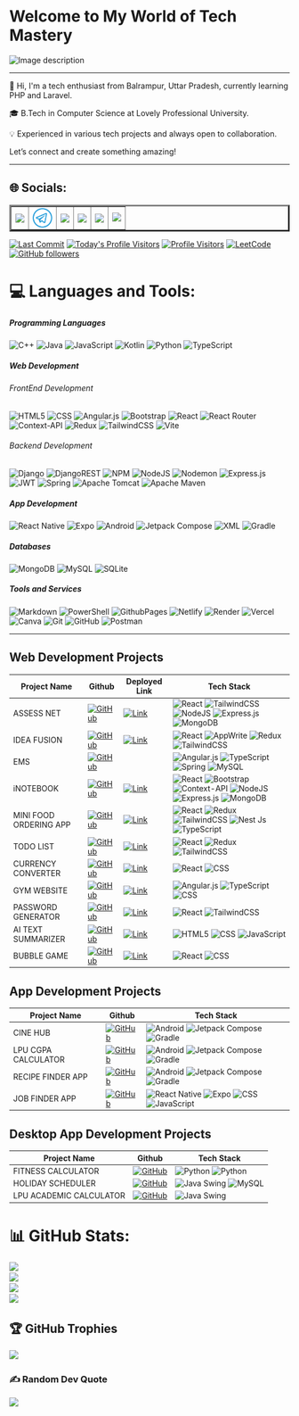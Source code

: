 # Welcome to My World of Tech Mastery

<img src="https://github.com/user-attachments/assets/86295a53-99e6-400f-ace4-ce49973570e3" alt="Image description" width="1020" height="350" />

---

👋 Hi, I'm a tech enthusiast from Balrampur, Uttar Pradesh, currently learning PHP and Laravel.

🎓 B.Tech in Computer Science at Lovely Professional University.

💡 Experienced in various tech projects and always open to collaboration.

Let’s connect and create something amazing!

---

## 🌐 Socials:
<table border="3" radius="20">
    <td><a href="https://wa.me/7237890715" target="_blank"> <img align="center" src="https://user-images.githubusercontent.com/74038190/235294019-40007353-6219-4ec5-b661-b3c35136dd0b.gif" width="45px" /> </a></td>
    <td><a href="https://t.me/Skp3214" target="_blank"> <img align="center" src="https://github.com/AkashSingh3031/AkashSingh3031/blob/main/images/Social%20Media/telegram(color).png" width="35px" /> </a></td>
    <td><a href="https://www.linkedin.com/in/skp3214/" target="_blank"> <img align="center" src="https://user-images.githubusercontent.com/74038190/235294012-0a55e343-37ad-4b0f-924f-c8431d9d2483.gif" width="45px" /> </a></td>
    <td><a href="https://www.instagram.com/skprajapati3215/" target="_blank"> <img align="center" src="https://user-images.githubusercontent.com/74038190/235294013-a33e5c43-a01c-43f6-b44d-a406d8b4ab75.gif" width="45px" /> </a></td>
    <td><a href="https://twitter.com/skp3214" target="_blank"> <img align="center" src="https://user-images.githubusercontent.com/74038190/235294011-b8074c31-9097-4a65-a594-4151b58743a8.gif" width="45px" /> </a></td>
    <td><a href="https://mail.google.com/mail/u/0/?fs=1&to=skprajapati3214@gmail.com&tf=cm" target="_blank">  <img src="https://img.icons8.com/?size=100&id=P7UIlhbpWzZm&format=png&color=000000" width="35px"/> </a></td>
</table>


[![Last Commit](https://custom-icon-badges.demolab.com/github/last-commit/skp3214/skp3214?style=plastic&logo=history)](https://github.com/skp3214/skp3214/commits/master)
[![Today's Profile Visitors](https://hits.sh/github.com/skp3214/skp3214.svg?view=today-total&label=Today's%20Profile%20View&extraCount=0&labelColor=fe3757&logo=github)](https://github.com/skp3214)
[![Profile Visitors](https://hits.sh/github.com/skp3214/skp3214.svg?label=Total%20Profile%20View&extraCount=0&color=fe3757&labelColor=bf11cc&logo=github)](https://github.com/Nilesh-0203)
[![LeetCode](https://img.shields.io/badge/dynamic/json?style=flat&labelColor=orange&logo=leetcode&logoColor=black&label=Solved&query=solvedOverTotal&url=https://leetcode-badge.vercel.app/api/users/skprajapati3214)](https://leetcode.com/skprajapati3214/)
[![GitHub followers](https://custom-icon-badges.demolab.com/github/followers/skp3214?style=social&logo=followers)](https://github.com/skp3214?tab=followers)

# 💻 Languages and Tools:

##### Programming Languages
![C++](https://img.shields.io/badge/c++-%2300599C.svg?style=for-the-badge&logo=c%2B%2B&logoColor=white)
![Java](https://img.shields.io/badge/java-%23ED8B00.svg?style=for-the-badge&logo=openjdk&logoColor=white) 
![JavaScript](https://img.shields.io/badge/javascript-%23323330.svg?style=for-the-badge&logo=javascript&logoColor=%23F7DF1E) 
![Kotlin](https://img.shields.io/badge/kotlin-%237F52FF.svg?style=for-the-badge&logo=kotlin&logoColor=white)
![Python](https://img.shields.io/badge/python-3670A0?style=for-the-badge&logo=python&logoColor=ffdd54) 
![TypeScript](https://img.shields.io/badge/typescript-%23007ACC.svg?style=for-the-badge&logo=typescript&logoColor=white) 

##### Web Development
###### FrontEnd Development
 ![HTML5](https://img.shields.io/badge/html5-%23E34F26.svg?style=for-the-badge&logo=html5&logoColor=white) 
![CSS](https://img.shields.io/badge/css3-%2300599C.svg?style=for-the-badge&logo=css3&logoColor=white) 
![Angular.js](https://img.shields.io/badge/angular.js-%23E23237.svg?style=for-the-badge&logo=angularjs&logoColor=white) 
![Bootstrap](https://img.shields.io/badge/bootstrap-%238511FA.svg?style=for-the-badge&logo=bootstrap&logoColor=white) 
 ![React](https://img.shields.io/badge/react-%2320232a.svg?style=for-the-badge&logo=react&logoColor=%2361DAFB) 
 ![React Router](https://img.shields.io/badge/React_Router-CA4245?style=for-the-badge&logo=react-router&logoColor=white) 
 ![Context-API](https://img.shields.io/badge/Context--Api-000000?style=for-the-badge&logo=react)
 ![Redux](https://img.shields.io/badge/redux-%23593d88.svg?style=for-the-badge&logo=redux&logoColor=white)
 ![TailwindCSS](https://img.shields.io/badge/tailwindcss-%2338B2AC.svg?style=for-the-badge&logo=tailwind-css&logoColor=white) 
 ![Vite](https://img.shields.io/badge/vite-%23646CFF.svg?style=for-the-badge&logo=vite&logoColor=white)

###### Backend Development
 ![Django](https://img.shields.io/badge/django-%23092E20.svg?style=for-the-badge&logo=django&logoColor=white) 
 ![DjangoREST](https://img.shields.io/badge/DJANGO-REST-ff1709?style=for-the-badge&logo=django&logoColor=white&color=ff1709&labelColor=gray)
 ![NPM](https://img.shields.io/badge/NPM-%23CB3837.svg?style=for-the-badge&logo=npm&logoColor=white) 
 ![NodeJS](https://img.shields.io/badge/node.js-6DA55F?style=for-the-badge&logo=node.js&logoColor=white) 
 ![Nodemon](https://img.shields.io/badge/NODEMON-%23323330.svg?style=for-the-badge&logo=nodemon&logoColor=%BBDEAD)
 ![Express.js](https://img.shields.io/badge/express.js-%23404d59.svg?style=for-the-badge&logo=express&logoColor=%2361DAFB)
 ![JWT](https://img.shields.io/badge/JWT-black?style=for-the-badge&logo=JSON%20web%20tokens)
  ![Spring](https://img.shields.io/badge/spring-%236DB33F.svg?style=for-the-badge&logo=spring&logoColor=white)  ![Apache Tomcat](https://img.shields.io/badge/apache%20tomcat-%23F8DC75.svg?style=for-the-badge&logo=apache-tomcat&logoColor=black) ![Apache Maven](https://img.shields.io/badge/Apache%20Maven-C71A36?style=for-the-badge&logo=Apache%20Maven&logoColor=white)

##### App Development
 ![React Native](https://img.shields.io/badge/react_native-%2320232a.svg?style=for-the-badge&logo=react&logoColor=%2361DAFB) 
  ![Expo](https://img.shields.io/badge/expo-1C1E24?style=for-the-badge&logo=expo&logoColor=#D04A37)
  ![Android](https://img.shields.io/badge/Android-38b000.svg?style=for-the-badge&logo=Android&logoColor=white)
  ![Jetpack Compose](https://img.shields.io/badge/jetpack-compose-3772ff.svg?style=for-the-badge&logo=jetpack-compose&logoColor=70e000)
![XML](https://img.shields.io/badge/xml-pink.svg?style=for-the-badge&logo=XML&logoColor=white)
  ![Gradle](https://img.shields.io/badge/Gradle-02303A.svg?style=for-the-badge&logo=Gradle&logoColor=white)

##### Databases
![MongoDB](https://img.shields.io/badge/MongoDB-%234ea94b.svg?style=for-the-badge&logo=mongodb&logoColor=white) ![MySQL](https://img.shields.io/badge/mysql-4479A1.svg?style=for-the-badge&logo=mysql&logoColor=white) ![SQLite](https://img.shields.io/badge/sqlite-%2307405e.svg?style=for-the-badge&logo=sqlite&logoColor=white)

##### Tools and Services
 ![Markdown](https://img.shields.io/badge/markdown-%23000000.svg?style=for-the-badge&logo=markdown&logoColor=white) ![PowerShell](https://img.shields.io/badge/PowerShell-%235391FE.svg?style=for-the-badge&logo=powershell&logoColor=white) ![GithubPages](https://img.shields.io/badge/github%20pages-121013?style=for-the-badge&logo=github&logoColor=white) ![Netlify](https://img.shields.io/badge/netlify-%23000000.svg?style=for-the-badge&logo=netlify&logoColor=#00C7B7) ![Render](https://img.shields.io/badge/Render-%46E3B7.svg?style=for-the-badge&logo=render&logoColor=white) ![Vercel](https://img.shields.io/badge/vercel-%23000000.svg?style=for-the-badge&logo=vercel&logoColor=white)    ![Canva](https://img.shields.io/badge/Canva-%2300C4CC.svg?style=for-the-badge&logo=Canva&logoColor=white) ![Git](https://img.shields.io/badge/git-%23F05033.svg?style=for-the-badge&logo=git&logoColor=white) ![GitHub](https://img.shields.io/badge/github-%23121011.svg?style=for-the-badge&logo=github&logoColor=white)  ![Postman](https://img.shields.io/badge/Postman-FF6C37?style=for-the-badge&logo=postman&logoColor=white)

----

## Web Development Projects

| Project Name |Github | Deployed Link | Tech Stack| 
|---------------|---------------|---------------|---------------|
|ASSESS NET | [![GitHub](https://img.shields.io/badge/github%20Repo-%23121011.svg?style=for-the-badge&logo=github&logoColor=white)](https://github.com/skp3214/AssessNet-CipherSchools.git)  | [![Link](https://img.shields.io/badge/Click%20Here-%235391FE.svg?style=for-the-badge&logo=powershell&logoColor=white)](https://assessnet.vercel.app/)  | ![React](https://img.shields.io/badge/react-%2320232a.svg?style=for-the-badge&logo=react&logoColor=%2361DAFB) ![TailwindCSS](https://img.shields.io/badge/tailwindcss-%2338B2AC.svg?style=for-the-badge&logo=tailwind-css&logoColor=white)  ![NodeJS](https://img.shields.io/badge/node.js-6DA55F?style=for-the-badge&logo=node.js&logoColor=white)  ![Express.js](https://img.shields.io/badge/express.js-%23404d59.svg?style=for-the-badge&logo=express&logoColor=%2361DAFB) ![MongoDB](https://img.shields.io/badge/MongoDB-%234ea94b.svg?style=for-the-badge&logo=mongodb&logoColor=white)|
|IDEA FUSION | [![GitHub](https://img.shields.io/badge/github%20Repo-%23121011.svg?style=for-the-badge&logo=github&logoColor=white)](https://github.com/skp3214/IdeaFusion.git)  | [![Link](https://img.shields.io/badge/Click%20Here-%235391FE.svg?style=for-the-badge&logo=powershell&logoColor=white)](https://ideafusion.vercel.app/)  | ![React](https://img.shields.io/badge/react-%2320232a.svg?style=for-the-badge&logo=react&logoColor=%2361DAFB) ![AppWrite](https://img.shields.io/badge/appwrite-f72585?style=for-the-badge&logo=appwrite&logoColor=white)  ![Redux](https://img.shields.io/badge/redux%20toolkit-%23593d88.svg?style=for-the-badge&logo=redux&logoColor=white) ![TailwindCSS](https://img.shields.io/badge/tailwindcss-%2338B2AC.svg?style=for-the-badge&logo=tailwind-css&logoColor=white)|
|EMS | [![GitHub](https://img.shields.io/badge/github%20Repo-%23121011.svg?style=for-the-badge&logo=github&logoColor=white)](https://github.com/skp3214/EMS.git)  |   | ![Angular.js](https://img.shields.io/badge/angular.js-%23E23237.svg?style=for-the-badge&logo=angularjs&logoColor=white) ![TypeScript](https://img.shields.io/badge/typescript-%23007ACC.svg?style=for-the-badge&logo=typescript&logoColor=white)   ![Spring](https://img.shields.io/badge/spring%20Boot-%236DB33F.svg?style=for-the-badge&logo=spring&logoColor=white) ![MySQL](https://img.shields.io/badge/mysql-4479A1.svg?style=for-the-badge&logo=mysql&logoColor=white)|
|iNOTEBOOK | [![GitHub](https://img.shields.io/badge/github%20Repo-%23121011.svg?style=for-the-badge&logo=github&logoColor=white)](https://github.com/skp3214/iNoteBook.git)  | [![Link](https://img.shields.io/badge/Click%20Here-%235391FE.svg?style=for-the-badge&logo=powershell&logoColor=white)](https://inotebook-live.vercel.app/)  | ![React](https://img.shields.io/badge/react-%2320232a.svg?style=for-the-badge&logo=react&logoColor=%2361DAFB) ![Bootstrap](https://img.shields.io/badge/bootstrap-%238511FA.svg?style=for-the-badge&logo=bootstrap&logoColor=white)  ![Context-API](https://img.shields.io/badge/Context--Api-000000?style=for-the-badge&logo=react)  ![NodeJS](https://img.shields.io/badge/node.js-6DA55F?style=for-the-badge&logo=node.js&logoColor=white)  ![Express.js](https://img.shields.io/badge/express.js-%23404d59.svg?style=for-the-badge&logo=express&logoColor=%2361DAFB) ![MongoDB](https://img.shields.io/badge/MongoDB-%234ea94b.svg?style=for-the-badge&logo=mongodb&logoColor=white)|
|MINI FOOD ORDERING APP | [![GitHub](https://img.shields.io/badge/github%20Repo-%23121011.svg?style=for-the-badge&logo=github&logoColor=white)](https://github.com/skp3214/MiniFoodOrderingApp-React-NestJs.git)  | [![Link](https://img.shields.io/badge/Click%20Here-%235391FE.svg?style=for-the-badge&logo=powershell&logoColor=white)](https://mini-food-ordering-app-react-nest-js.vercel.app/)  | ![React](https://img.shields.io/badge/react-%2320232a.svg?style=for-the-badge&logo=react&logoColor=%2361DAFB)  ![Redux](https://img.shields.io/badge/redux%20toolkit-%23593d88.svg?style=for-the-badge&logo=redux&logoColor=white) ![TailwindCSS](https://img.shields.io/badge/tailwindcss-%2338B2AC.svg?style=for-the-badge&logo=tailwind-css&logoColor=white) ![Nest Js](https://img.shields.io/badge/nest.js-d81159.svg?style=for-the-badge&logo=nestjs&logoColor=white) ![TypeScript](https://img.shields.io/badge/typescript-%23007ACC.svg?style=for-the-badge&logo=typescript&logoColor=white) |
|TODO LIST | [![GitHub](https://img.shields.io/badge/github%20Repo-%23121011.svg?style=for-the-badge&logo=github&logoColor=white)](https://github.com/skp3214/redux-toolkit-todo-list.git)  | [![Link](https://img.shields.io/badge/Click%20Here-%235391FE.svg?style=for-the-badge&logo=powershell&logoColor=white)](https://skp3214-todo-list.vercel.app/)  | ![React](https://img.shields.io/badge/react-%2320232a.svg?style=for-the-badge&logo=react&logoColor=%2361DAFB)  ![Redux](https://img.shields.io/badge/redux%20Toolkit-%23593d88.svg?style=for-the-badge&logo=redux&logoColor=white) ![TailwindCSS](https://img.shields.io/badge/tailwindcss-%2338B2AC.svg?style=for-the-badge&logo=tailwind-css&logoColor=white)|
|CURRENCY CONVERTER | [![GitHub](https://img.shields.io/badge/github%20Repo-%23121011.svg?style=for-the-badge&logo=github&logoColor=white)](https://github.com/skp3214/currency-converter.git)  | [![Link](https://img.shields.io/badge/Click%20Here-%235391FE.svg?style=for-the-badge&logo=powershell&logoColor=white)](https://currency-converter-react-js-eight.vercel.app/)  | ![React](https://img.shields.io/badge/react-%2320232a.svg?style=for-the-badge&logo=react&logoColor=%2361DAFB) ![CSS](https://img.shields.io/badge/css3-%2300599C.svg?style=for-the-badge&logo=css3&logoColor=white)|
|GYM WEBSITE | [![GitHub](https://img.shields.io/badge/github%20Repo-%23121011.svg?style=for-the-badge&logo=github&logoColor=white)](https://github.com/skp3214/GymWebsite-AngularJs.git)  | [![Link](https://img.shields.io/badge/Click%20Here-%235391FE.svg?style=for-the-badge&logo=powershell&logoColor=white)](https://anydayfitness.netlify.app/)|![Angular.js](https://img.shields.io/badge/angular.js-%23E23237.svg?style=for-the-badge&logo=angularjs&logoColor=white) ![TypeScript](https://img.shields.io/badge/typescript-%23007ACC.svg?style=for-the-badge&logo=typescript&logoColor=white) ![CSS](https://img.shields.io/badge/css3-%2300599C.svg?style=for-the-badge&logo=css3&logoColor=white)|
|PASSWORD GENERATOR | [![GitHub](https://img.shields.io/badge/github%20Repo-%23121011.svg?style=for-the-badge&logo=github&logoColor=white)](https://github.com/skp3214/PasswordGenerator.git)|[![Link](https://img.shields.io/badge/Click%20Here-%235391FE.svg?style=for-the-badge&logo=powershell&logoColor=white)](https://password-designer.netlify.app/)| ![React](https://img.shields.io/badge/react-%2320232a.svg?style=for-the-badge&logo=react&logoColor=%2361DAFB) ![TailwindCSS](https://img.shields.io/badge/tailwindcss-%2338B2AC.svg?style=for-the-badge&logo=tailwind-css&logoColor=white)|
|AI TEXT SUMMARIZER | [![GitHub](https://img.shields.io/badge/github%20Repo-%23121011.svg?style=for-the-badge&logo=github&logoColor=white)](https://github.com/skp3214/AI-Text-Summarizer-App.git)|[![Link](https://img.shields.io/badge/Click%20Here-%235391FE.svg?style=for-the-badge&logo=powershell&logoColor=white)](https://ai-text-summarizer-app.onrender.com/)|  ![HTML5](https://img.shields.io/badge/html5-%23E34F26.svg?style=for-the-badge&logo=html5&logoColor=white) ![CSS](https://img.shields.io/badge/css3-%2300599C.svg?style=for-the-badge&logo=css3&logoColor=white) ![JavaScript](https://img.shields.io/badge/javascript-%23323330.svg?style=for-the-badge&logo=javascript&logoColor=%23F7DF1E) |
|BUBBLE GAME | [![GitHub](https://img.shields.io/badge/github%20Repo-%23121011.svg?style=for-the-badge&logo=github&logoColor=white)](https://github.com/skp3214/bubble-game.git)|[![Link](https://img.shields.io/badge/Click%20Here-%235391FE.svg?style=for-the-badge&logo=powershell&logoColor=white)](https://bubble-game-react-js.vercel.app/)|  ![React](https://img.shields.io/badge/react-%2320232a.svg?style=for-the-badge&logo=react&logoColor=%2361DAFB) ![CSS](https://img.shields.io/badge/css3-%2300599C.svg?style=for-the-badge&logo=css3&logoColor=white) |

## App Development Projects

| Project Name |Github | Tech Stack| 
|---------------|---------------|---------------|
|CINE HUB | [![GitHub](https://img.shields.io/badge/github%20Repo-%23121011.svg?style=for-the-badge&logo=github&logoColor=white)](https://github.com/skp3214/CineHub.git)  |   ![Android](https://img.shields.io/badge/Android-38b000.svg?style=for-the-badge&logo=Android&logoColor=white)   ![Jetpack Compose](https://img.shields.io/badge/jetpack-compose-3772ff.svg?style=for-the-badge&logo=jetpack-compose&logoColor=70e000)   ![Gradle](https://img.shields.io/badge/Gradle-02303A.svg?style=for-the-badge&logo=Gradle&logoColor=white)|
|LPU CGPA CALCULATOR | [![GitHub](https://img.shields.io/badge/github%20Repo-%23121011.svg?style=for-the-badge&logo=github&logoColor=white)](https://github.com/skp3214/LPUCgpaCalc-JetpackComposeProject.git)  |   ![Android](https://img.shields.io/badge/Android-38b000.svg?style=for-the-badge&logo=Android&logoColor=white)   ![Jetpack Compose](https://img.shields.io/badge/jetpack-compose-3772ff.svg?style=for-the-badge&logo=jetpack-compose&logoColor=70e000)   ![Gradle](https://img.shields.io/badge/Gradle-02303A.svg?style=for-the-badge&logo=Gradle&logoColor=white)|
|RECIPE FINDER APP | [![GitHub](https://img.shields.io/badge/github%20Repo-%23121011.svg?style=for-the-badge&logo=github&logoColor=white)](https://github.com/skp3214/RecipeFinderApp.git)  |   ![Android](https://img.shields.io/badge/Android-38b000.svg?style=for-the-badge&logo=Android&logoColor=white)   ![Jetpack Compose](https://img.shields.io/badge/jetpack-compose-3772ff.svg?style=for-the-badge&logo=jetpack-compose&logoColor=70e000)   ![Gradle](https://img.shields.io/badge/Gradle-02303A.svg?style=for-the-badge&logo=Gradle&logoColor=white)|
|JOB FINDER APP | [![GitHub](https://img.shields.io/badge/github%20Repo-%23121011.svg?style=for-the-badge&logo=github&logoColor=white)](https://github.com/skp3214/Job-Finder-App.git)  |  ![React Native](https://img.shields.io/badge/react_native-%2320232a.svg?style=for-the-badge&logo=react&logoColor=%2361DAFB)   ![Expo](https://img.shields.io/badge/expo-1C1E24?style=for-the-badge&logo=expo&logoColor=#D04A37) ![CSS](https://img.shields.io/badge/css3-%2300599C.svg?style=for-the-badge&logo=css3&logoColor=white) ![JavaScript](https://img.shields.io/badge/javascript-%23323330.svg?style=for-the-badge&logo=javascript&logoColor=%23F7DF1E)|

## Desktop App Development Projects

| Project Name |Github | Tech Stack| 
|---------------|---------------|---------------|
|FITNESS CALCULATOR | [![GitHub](https://img.shields.io/badge/github%20Repo-%23121011.svg?style=for-the-badge&logo=github&logoColor=white)](https://github.com/skp3214/FitnessCalculator.git)  | ![Python](https://img.shields.io/badge/python-3670A0?style=for-the-badge&logo=python&logoColor=ffdd54) ![Python](https://img.shields.io/badge/tkinter-1b263b.svg?style=for-the-badge&logo=python&logoColor=white)|
|HOLIDAY SCHEDULER | [![GitHub](https://img.shields.io/badge/github%20Repo-%23121011.svg?style=for-the-badge&logo=github&logoColor=white)](https://github.com/skp3214/HolidayScheduler.git)  |![Java Swing](https://img.shields.io/badge/java-Swing-0077b6.svg?style=for-the-badge&logo=openjdk&logoColor=white) ![MySQL](https://img.shields.io/badge/mysql-4479A1.svg?style=for-the-badge&logo=mysql&logoColor=white) |
|LPU ACADEMIC CALCULATOR | [![GitHub](https://img.shields.io/badge/github%20Repo-%23121011.svg?style=for-the-badge&logo=github&logoColor=white)](https://github.com/skp3214/LPUAcademicCalculator.git)  |![Java Swing](https://img.shields.io/badge/java-Swing-0077b6.svg?style=for-the-badge&logo=openjdk&logoColor=white) |

# 📊 GitHub Stats:
![](https://github-readme-stats.vercel.app/api?username=skp3214&theme=flag-india&hide_border=false&include_all_commits=false&count_private=false)<br/>
![](https://github-readme-stats.vercel.app/api?username=skp3214&theme=flag-india&hide_border=false&include_all_commits=true&count_private=true)<br/>
![](https://github-readme-streak-stats.herokuapp.com/?user=skp3214&theme=flag-india&hide_border=false)<br/>
![](https://github-readme-stats.vercel.app/api/top-langs/?username=skp3214&theme=flag-india&hide_border=false&include_all_commits=false&count_private=false&layout=compact)

## 🏆 GitHub Trophies
![](https://github-profile-trophy.vercel.app/?username=skp3214&theme=dark&no-frame=false&no-bg=false&margin-w=4)

### ✍️ Random Dev Quote
![](https://quotes-github-readme.vercel.app/api?type=horizontal&theme=light)



